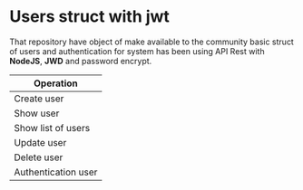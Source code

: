 <html>
    <h1>Users struct with jwt</h1>
    <p>That repository have object of make available to the community basic struct of users and authentication for system has been
        using API Rest with <strong>NodeJS</strong>, <strong>JWD</strong> and password encrypt.
    </p>
    <table>
        <thead>
            <tr>
                <th>Operation</th>
            </tr>
        </thead>
        <tbody>
            <tr>
                <td>Create user</td>
            </tr>
            <tr>
                <td>Show user</td>
            </tr>
            <tr>
                <td>Show list of users</td>
            </tr>
            <tr>
                <td>Update user</td>
            </tr>
            <tr>
                <td>Delete user</td>
            </tr>
            <tr>
                <td>Authentication user</td>
            </tr>
        </tbody>
    </table>
</html>